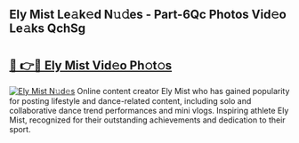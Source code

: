 ## Ely Mist Le𝚊k𝚎d N𝚞𝚍es - Part-6Qc Photos Vid𝚎o Le𝚊ks QchSg

# <h2><a href="http://fbco49.evod.top/?m=Ely+Mist">🔗 👉🔴 Ely Mist Vid𝚎o Ph𝚘t𝚘s</a></h2>

[![Ely Mist N𝚞d𝚎s](https://i.imgur.com/8V9OHl7.gif)](http://fbco49.evod.top/?m=Ely+Mist)
Online content creator Ely Mist who has gained popularity for posting lifestyle and dance-related content, including solo and collaborative dance trend performances and mini vlogs. Inspiring athlete Ely Mist, recognized for their outstanding achievements and dedication to their sport. 
